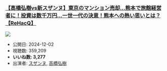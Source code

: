 ### [【高橋弘樹vs新スザンヌ】東京のマンション売却…熊本で旅館経営者に！投資は数千万円…一世一代の決意！熊本への熱い思いとは？【ReHacQ】](https://www.youtube.com/watch?v=VQcr13iz2KA)
[![](https://img.youtube.com/vi/VQcr13iz2KA/sddefault.jpg)](https://www.youtube.com/watch?v=VQcr13iz2KA)
-   公開日: 2024-12-02
-   視聴数: 359,209
-   **いいね数: 3,277**
-   出演者: [スザンヌ](/rehacq_fan/people/スザンヌ "wikilink"), [高橋弘樹](/rehacq_fan/people/高橋弘樹 "wikilink")
